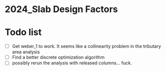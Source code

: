 # 2024_Slab Design Factors

# Todo list
- [ ] Get weber_1 to work. It seems like a collinearity problem in the tributary area analysis
- [ ] Find a better discrete optimization algorithm
- [ ] possibly rerun the analysis with released columns... fuck.